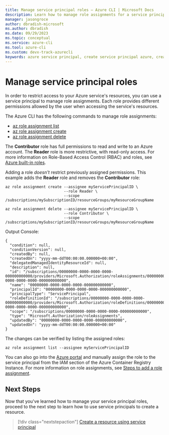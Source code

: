 ```yaml
---
title: Manage service principal roles – Azure CLI | Microsoft Docs
description: Learn how to manage role assignments for a service principal using Azure CLI.
manager: jasongroce
author: dbradish-microsoft
ms.author: dbradish
ms.date: 09/29/2023
ms.topic: conceptual
ms.service: azure-cli
ms.tool: azure-cli
ms.custom: devx-track-azurecli
keywords: azure service principal, create service principal azure, create service principal azure cli
---
```


# Manage service principal roles

In order to restrict access to your Azure service's resources, you can use a service principal to manage role assignments. Each role provides different permissions allowed by the user when accessing the service's resources.

The Azure CLI has the following commands to manage role assignments:

* [az role assignment list](/cli/azure/role/assignment#az-role-assignment-list)
* [az role assignment create](/cli/azure/role/assignment#az-role-assignment-create)
* [az role assignment delete](/cli/azure/role/assignment#az-role-assignment-delete)

The **Contributor** role has full permissions to read and write to an Azure account. The **Reader** role is more restrictive, with read-only access. For more information on Role-Based Access Control (RBAC) and roles, see [Azure built-in roles](/azure/role-based-access-control/built-in-roles).

Adding a role _doesn't_ restrict previously assigned permissions. This example adds the **Reader** role and removes the **Contributor** role:

```azurecli-interactive
az role assignment create --assignee myServicePrincipalID \
                          --role Reader \
                          --scope /subscriptions/mySubscriptionID/resourceGroups/myResourceGroupName

az role assignment delete --assignee myServicePrincipalID \
                          --role Contributor \
                          --scope /subscriptions/mySubscriptionID/resourceGroups/myResourceGroupName
```

Output Console:

```
{
  "condition": null,
  "conditionVersion": null,
  "createdBy": null,
  "createdOn": "yyyy-mm-ddT00:00:00.000000+00:00",
  "delegatedManagedIdentityResourceId": null,
  "description": null,
  "id": "/subscriptions/00000000-0000-0000-0000-000000000000/providers/Microsoft.Authorization/roleAssignments/00000000-0000-0000-0000-000000000000",
  "name": "00000000-0000-0000-0000-000000000000",
  "principalId": "00000000-0000-0000-0000-000000000000",
  "principalType": "ServicePrincipal",
  "roleDefinitionId": "/subscriptions/00000000-0000-0000-0000-000000000000/providers/Microsoft.Authorization/roleDefinitions/00000000-0000-0000-0000-000000000000",
  "scope": "/subscriptions/00000000-0000-0000-0000-000000000000",
  "type": "Microsoft.Authorization/roleAssignments",
  "updatedBy": "00000000-0000-0000-0000-000000000000",
  "updatedOn": "yyyy-mm-ddT00:00:00.000000+00:00"
}
```

The changes can be verified by listing the assigned roles:

```azurecli-interactive
az role assignment list --assignee myServicePrincipalID
```

You can also go into the [Azure portal](https://ms.portal.azure.com/) and manually assign the role to the service principal from the IAM section of the Azure Container Registry Instance.  For more information on role assignments, see [Steps to add a role assignment](/azure/role-based-access-control/role-assignments-steps).

## Next Steps

Now that you've learned how to manage your service principal roles, proceed to the next step to learn how to use service principals to create a resource.

> [!div class="nextstepaction"]
> [Create a resource using service principal](./azure-cli-sp-tutorial-6.md)
